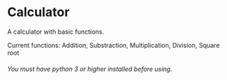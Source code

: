 # Calculator
A calculator with basic functions.

Current functions: Addition, Substraction, Multiplication, Division, Square root

###### You must have python 3 or higher installed before using.
